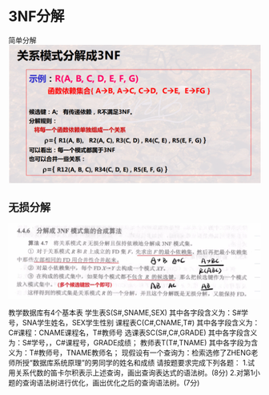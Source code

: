 # 3NF分解
简单分解
![image-20230703145005893](./assets/image-20230703145005893.png)

## 无损分解

![image-20230909141303842](./assets/image-20230909141303842.png)

教学数据库有4个基本表
学生表S(S#,SNAME,SEX)
其中各字段含义为：S#学号，SNA学生姓名，SEX学生性别
课程表C(C#,CNAME,T#)
其中各字段含义为：C#课程：CNAME课程名，T#教师号
选课表SC(S#,C#,GRADE)
其中各字段含义为：S#学号，，C#课程号，GRADE成绩；
教师表T(T#,TNAME)
其中各字段为含义为：T#教师号，TNAME教师名；
现假设有一个查询为：检索选修了ZHENG老师所授“数据库系统原理”的男同学的姓名和成绩
请按题要求完成下列各题：
1.试用关系代数的笛卡尔积表示上述查询，画出查询表达式的语法树。(8分)
2.对第1小题的查询语法树进行优化，画出优化之后的查询语法树。(7分)


